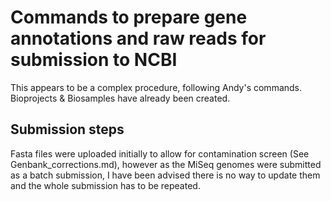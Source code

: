 # Commands to prepare gene annotations and raw reads for submission to NCBI

This appears to be a complex procedure, following Andy's commands.
Bioprojects & Biosamples have already been created.

## Submission steps

Fasta files were uploaded initially to allow for contamination screen
(See Genbank_corrections.md), however as the MiSeq genomes were submitted as a
batch submission, I have been advised there is no way to update them and the
whole submission has to be repeated.
